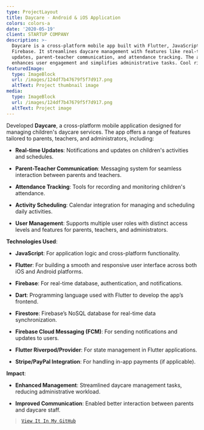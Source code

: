 ```yaml
---
type: ProjectLayout
title: Daycare - Android & iOS Application
colors: colors-a
date: '2020-05-19'
client: STARTUP COMPANY
description: >-
  Daycare is a cross-platform mobile app built with Flutter, JavaScript, and
  Firebase. It streamlines daycare management with features like real-time
  updates, parent-teacher communication, and attendance tracking. The app
  enhances user engagement and simplifies administrative tasks. Cool right :)
featuredImage:
  type: ImageBlock
  url: /images/124df7b47679f5f7d917.png
  altText: Project thumbnail image
media:
  type: ImageBlock
  url: /images/124df7b47679f5f7d917.png
  altText: Project image
---
```

Developed **Daycare**, a cross-platform mobile application designed for managing children's daycare services. The app offers a range of features tailored to parents, teachers, and administrators, including:

*   **Real-time Updates**: Notifications and updates on children's activities and schedules.

*   **Parent-Teacher Communication**: Messaging system for seamless interaction between parents and teachers.

*   **Attendance Tracking**: Tools for recording and monitoring children's attendance.

*   **Activity Scheduling**: Calendar integration for managing and scheduling daily activities.

*   **User Management**: Supports multiple user roles with distinct access levels and features for parents, teachers, and administrators.

**Technologies Used**:

*   **JavaScript**: For application logic and cross-platform functionality.

*   **Flutter**: For building a smooth and responsive user interface across both iOS and Android platforms.

*   **Firebase**: For real-time database, authentication, and notifications.

*   **Dart**: Programming language used with Flutter to develop the app’s frontend.

*   **Firestore**: Firebase’s NoSQL database for real-time data synchronization.

*   **Firebase Cloud Messaging (FCM)**: For sending notifications and updates to users.

*   **Flutter Riverpod/Provider**: For state management in Flutter applications.

*   **Stripe/PayPal Integration**: For handling in-app payments (if applicable).

**Impact**:

*   **Enhanced Management**: Streamlined daycare management tasks, reducing administrative workload.

*   **Improved Communication**: Enabled better interaction between parents and daycare staff.

> [`View It In My GitHub`](https://github.com/abel-bezabih/daycare)

